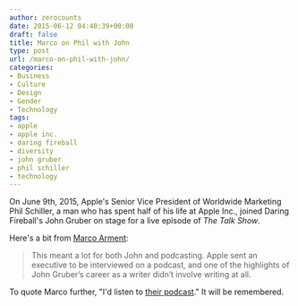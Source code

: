 ```yaml
---
author: zerocounts
date: 2015-06-12 04:40:39+00:00
draft: false
title: Marco on Phil with John
type: post
url: /marco-on-phil-with-john/
categories:
- Business
- Culture
- Design
- Gender
- Technology
tags:
- apple
- apple inc.
- daring fireball
- diversity
- john gruber
- phil schiller
- technology
---
```


On June 9th, 2015, Apple's Senior Vice President of Worldwide Marketing Phil Schiller, a man who has spent half of his life at Apple Inc., joined Daring Fireball's John Gruber on stage for a live episode of _The Talk Show_.

Here's a bit from [Marco Arment](http://www.marco.org/2015/06/11/live-with-phil):

> This meant a lot for both John and podcasting. Apple sent an executive to be interviewed on a podcast, and one of the highlights of John Gruber’s career as a writer didn’t involve writing at all.

To quote Marco further, "I'd listen to [their podcast](https://itunes.apple.com/us/podcast/the-talk-show-with-john-gruber/id528458508?mt=2#episodeGuid=http%3A%2F%2Fdaringfireball.net%2Fthetalkshow%2F2015%2F06%2F09%2Fep-123)." It will be remembered.

